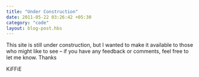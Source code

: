 ```yaml
---
title: "Under Construction"
date: 2011-05-22 03:26:42 +05:30
category: "code"
layout: blog-post.hbs
---
```

This site is still under construction, but I wanted to make it available to those who might like to see – if you have any feedback or comments, feel free to let me know. Thanks

KiFFiE
